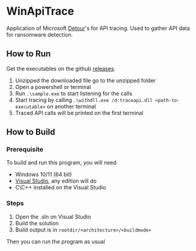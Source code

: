 # WinApiTrace

Application of Microsoft [Detour](https://github.com/microsoft/Detours)'s for API tracing. Used to gather API data for ransomware detection.

## How to Run

Get the executables on the github [releases](https://github.com/MuhamadAjiW/WinApiTrace/releases).
1. Unzipped the downloaded file go to the unzipped folder
2. Open a powershell or terminal
3. Run `.\sample.exe` to start listening for the calls
4. Start tracing by calling `.\withdll.exe /d:traceapi.dll <path-to-executable>` on another terminal
5. Traced API calls will be printed on the first terminal 

## How to Build
### Prerequisite

To build and run this program, you will need 
- Windows 10/11 (64 bit)
- [Visual Studio](https://visualstudio.microsoft.com/), any edition will do
- C\C++ installed on the Visual Studio

### Steps
1. Open the .sln on Visual Studio
2. Build the solution
3. Build output is in `rootdir/<architecture>/<buildmode>`

Then you can run the program as usual
